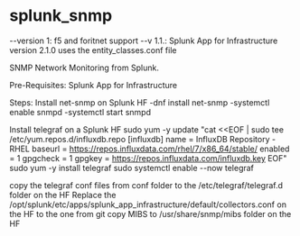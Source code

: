 # splunk_snmp

--version 1: f5 and foritnet support
--v 1.1.: Splunk App for Infrastructure version 2.1.0 uses the entity_classes.conf file

SNMP Network Monitoring from Splunk.

Pre-Requisites: Splunk App for Infrastructure


Steps:
Install net-snmp on Splunk HF
-dnf install net-snmp
-systemctl enable snmpd
-systemctl start snmpd
  
Install telegraf on a Splunk HF
sudo yum -y update
"cat <<EOF | sudo tee /etc/yum.repos.d/influxdb.repo
[influxdb]
name = InfluxDB Repository - RHEL 
baseurl = https://repos.influxdata.com/rhel/7/x86_64/stable/
enabled = 1
gpgcheck = 1
gpgkey = https://repos.influxdata.com/influxdb.key
EOF"
sudo yum -y install telegraf
sudo systemctl enable --now telegraf
  
copy the telegraf conf files from conf folder to the /etc/telegraf/telegraf.d folder on the HF
Replace the /opt/splunk/etc/apps/splunk_app_infrastructure/default/collectors.conf on the HF to the one from git
copy MIBS to /usr/share/snmp/mibs folder on the HF

